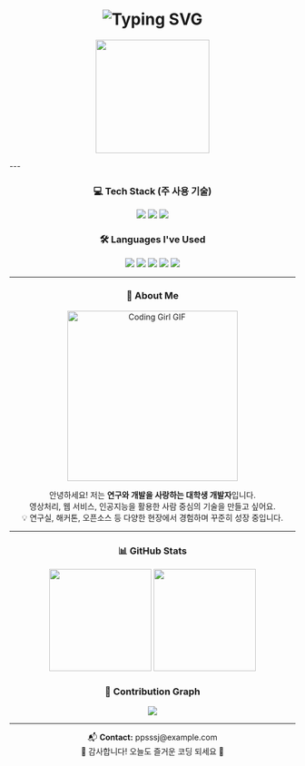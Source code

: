 <!-- 헤더 -->
<h1 align="center">
  <img src="https://readme-typing-svg.demolab.com?font=Fira+Code&size=30&pause=1000&center=true&vCenter=true&width=435&lines=🌸+Welcome+to+ppsssj's+GitHub!+🌸" alt="Typing SVG" />
</h1>

<p align="center">
  <img src="https://media.giphy.com/media/L8K62iTDkzGX6/giphy.gif" width="200px" />
</p>
---

<!-- 💻 주력 기술 스택 -->
<h3 align="center">💻 Tech Stack (주 사용 기술)</h3>
<p align="center">
  <img src="https://img.shields.io/badge/React-61DAFB?style=for-the-badge&logo=react&logoColor=black" />
  <img src="https://img.shields.io/badge/HTML5-FF5722?style=for-the-badge&logo=html5&logoColor=white" />
  <img src="https://img.shields.io/badge/CSS3-3F51B5?style=for-the-badge&logo=css3&logoColor=white" />
</p>

<!-- 🛠 사용해본 언어 -->
<h3 align="center">🛠 Languages I've Used</h3>
<p align="center">
  <img src="https://img.shields.io/badge/C-9C27B0?style=for-the-badge&logo=c&logoColor=white" />
  <img src="https://img.shields.io/badge/C++-2196F3?style=for-the-badge&logo=c%2B%2B&logoColor=white" />
  <img src="https://img.shields.io/badge/Java-FF9800?style=for-the-badge&logo=java&logoColor=white" />
  <img src="https://img.shields.io/badge/R-00BCD4?style=for-the-badge&logo=r&logoColor=white" />
  <img src="https://img.shields.io/badge/Python-4CAF50?style=for-the-badge&logo=python&logoColor=white" />
</p>

---

<!-- 👩‍💻 소개 카드 (GIF 포함) -->
<h3 align="center">🌼 About Me</h3>

<p align="center">
  <img src="https://media.giphy.com/media/qgQUggAC3Pfv687qPC/giphy.gif" width="300" alt="Coding Girl GIF" />
</p>

<p align="center">
  안녕하세요! 저는 <strong>연구와 개발을 사랑하는 대학생 개발자</strong>입니다.<br />
  영상처리, 웹 서비스, 인공지능을 활용한 사람 중심의 기술을 만들고 싶어요. <br />
  💡 연구실, 해커톤, 오픈소스 등 다양한 현장에서 경험하며 꾸준히 성장 중입니다.
</p>

---

<!-- 📊 GitHub Stats -->
<h3 align="center">📊 GitHub Stats</h3>
<p align="center">
  <img src="https://github-readme-stats.vercel.app/api?username=ppsssj&show_icons=true&theme=tokyonight&hide_title=false&rank_icon=github" height="180px" />
  <img src="https://github-readme-stats.vercel.app/api/top-langs/?username=ppsssj&layout=compact&theme=tokyonight&hide_title=false" height="180px" />
</p>

<!-- 🌈 커밋 그래프 -->
<h3 align="center">🌈 Contribution Graph</h3>
<p align="center">
  <img src="https://github-readme-activity-graph.cyclic.app/graph?username=ppsssj&theme=aurora&area=true&hide_border=true" />
</p>

---

<!-- 푸터 -->
<p align="center">
  📬 <strong>Contact:</strong> ppsssj@example.com <br/>
  🦋 감사합니다! 오늘도 즐거운 코딩 되세요 🦋
</p>

